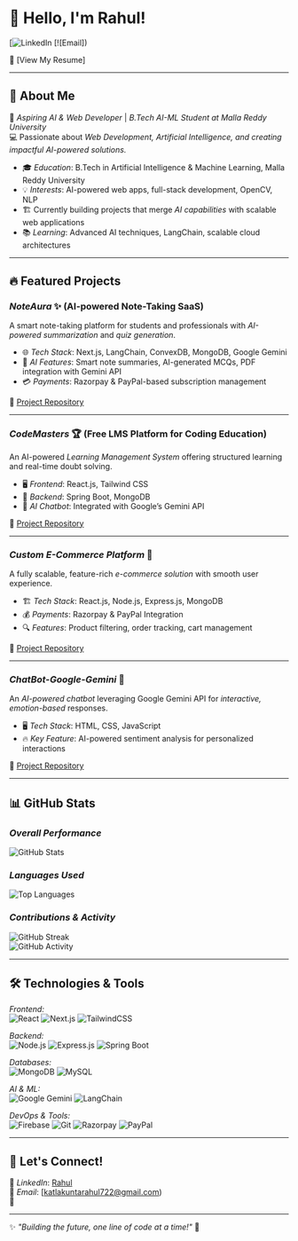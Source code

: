 # 👋 Hello, I'm Rahul!

[![LinkedIn](www.linkedin.com/in/katlakunta-rahul-ab9009329)
[![Email])  

📄 [View My Resume]

---

## 🚀 About Me  
🌟 *Aspiring AI & Web Developer* | *B.Tech AI-ML Student at Malla Reddy University*  
💻 Passionate about *Web Development, Artificial Intelligence, and creating impactful AI-powered solutions.*

- 🎓 *Education*: B.Tech in Artificial Intelligence & Machine Learning, Malla Reddy University  
- 💡 *Interests*: AI-powered web apps, full-stack development, OpenCV, NLP  
- 🏗 Currently building projects that merge *AI capabilities* with scalable web applications  
- 📚 *Learning*: Advanced AI techniques, LangChain, scalable cloud architectures

---

## 🔥 Featured Projects  

### *NoteAura* ✨ (AI-powered Note-Taking SaaS)  
A smart note-taking platform for students and professionals with *AI-powered summarization* and *quiz generation*.  
- 🌐 *Tech Stack*: Next.js, LangChain, ConvexDB, MongoDB, Google Gemini 
- 🤖 *AI Features*: Smart note summaries, AI-generated MCQs, PDF integration with Gemini API  
- 💳 *Payments*: Razorpay & PayPal-based subscription management  

🔗 [Project Repository](https://github.com/Rahul/NoteAura)  

---

### *CodeMasters* 🏆 (Free LMS Platform for Coding Education)  
An AI-powered *Learning Management System* offering structured learning and real-time doubt solving.  
- 🖥 *Frontend*: React.js, Tailwind CSS  
- 🔗 *Backend*: Spring Boot, MongoDB  
- 🤖 *AI Chatbot*: Integrated with Google’s Gemini API  

🔗 [Project Repository](https://github.com/Rahul/CodeMasters-Frontend)  

---

### *Custom E-Commerce Platform* 🛒  
A fully scalable, feature-rich *e-commerce solution* with smooth user experience.  
- 🏗 *Tech Stack*: React.js, Node.js, Express.js, MongoDB  
- 💰 *Payments*: Razorpay & PayPal Integration  
- 🔍 *Features*: Product filtering, order tracking, cart management  

🔗 [Project Repository](https://github.com/Rahul/CustomEcommerce)  

---

### *ChatBot-Google-Gemini* 💬  
An *AI-powered chatbot* leveraging Google Gemini API for *interactive, emotion-based* responses.  
- 🖥 *Tech Stack*: HTML, CSS, JavaScript  
- 🔥 *Key Feature*: AI-powered sentiment analysis for personalized interactions  

🔗 [Project Repository](https://github.com/Rahul/ChatBot-Gemini)  

---

## 📊 GitHub Stats  

### *Overall Performance*  
![GitHub Stats](https://github-readme-stats.vercel.app/api?username=Rahul&show_icons=true&theme=radical)  

### *Languages Used*  
![Top Languages](https://github-readme-stats.vercel.app/api/top-langs/?username=Rahul&layout=compact&theme=radical)  

### *Contributions & Activity*  
![GitHub Streak](https://github-readme-streak-stats.herokuapp.com/?user=Rahul&theme=radical)  
![GitHub Activity](https://github-profile-summary-cards.vercel.app/api/cards/profile-details?username=Rahul&theme=radical)  

---

## 🛠 Technologies & Tools  

*Frontend:*  
![React](https://img.shields.io/badge/React-20232A?style=for-the-badge&logo=react&logoColor=61DAFB) ![Next.js](https://img.shields.io/badge/Next.js-000?style=for-the-badge&logo=nextdotjs&logoColor=white) ![TailwindCSS](https://img.shields.io/badge/TailwindCSS-38B2AC?style=for-the-badge&logo=tailwind-css&logoColor=white)  

*Backend:*  
![Node.js](https://img.shields.io/badge/Node.js-43853D?style=for-the-badge&logo=node.js&logoColor=white) ![Express.js](https://img.shields.io/badge/Express.js-000?style=for-the-badge&logo=express&logoColor=white) ![Spring Boot](https://img.shields.io/badge/Spring%20Boot-6DB33F?style=for-the-badge&logo=spring-boot&logoColor=white)  

*Databases:*  
![MongoDB](https://img.shields.io/badge/MongoDB-4EA94B?style=for-the-badge&logo=mongodb&logoColor=white) ![MySQL](https://img.shields.io/badge/MySQL-4479A1?style=for-the-badge&logo=mysql&logoColor=white)  

*AI & ML:*  
![Google Gemini](https://img.shields.io/badge/Google%20Gemini-4285F4?style=for-the-badge&logo=google&logoColor=white) ![LangChain](https://img.shields.io/badge/LangChain-000?style=for-the-badge&logo=langchain&logoColor=white)  

*DevOps & Tools:*  
![Firebase](https://img.shields.io/badge/Firebase-FFCA28?style=for-the-badge&logo=firebase&logoColor=white) ![Git](https://img.shields.io/badge/Git-F05032?style=for-the-badge&logo=git&logoColor=white) ![Razorpay](https://img.shields.io/badge/Razorpay-02042B?style=for-the-badge&logo=razorpay&logoColor=white) ![PayPal](https://img.shields.io/badge/PayPal-00457C?style=for-the-badge&logo=paypal&logoColor=white)  

---

## 🌟 Let's Connect!  
💼 *LinkedIn*: [Rahul](www.linkedin.com/in/katlakunta-rahul-ab9009329)  
📩 *Email*: [katlakuntarahul722@gmail.com)  
📄  

---

✨ *"Building the future, one line of code at a time!"* 🚀
